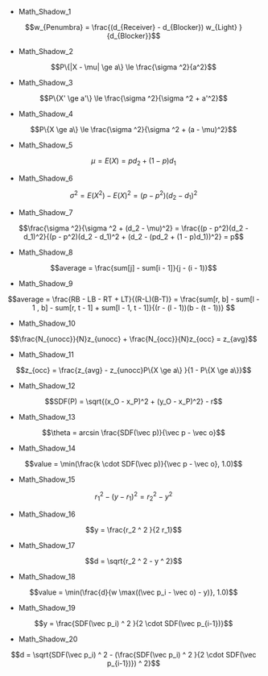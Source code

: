 - Math_Shadow_1
```math
w_{Penumbra} = \frac{(d_{Receiver} - d_{Blocker}) w_{Light} }{d_{Blocker}}
```

- Math_Shadow_2
```math
P\{|X - \mu| \ge a\} \le \frac{\sigma ^2}{a^2}
```

- Math_Shadow_3
```math
P\{X' \ge a'\} \le \frac{\sigma ^2}{\sigma ^2 + a'^2}
```

- Math_Shadow_4
```math
P\{X \ge a\} \le \frac{\sigma ^2}{\sigma ^2 + (a - \mu)^2}
```

- Math_Shadow_5
```math
\mu = E(X) = pd_2 + (1 - p)d_1
```

- Math_Shadow_6
```math
\sigma ^ 2 = E(X^2) - E(X)^2 = (p - p^2)(d_2 - d_1)^2
```

- Math_Shadow_7
```math
\frac{\sigma ^2}{\sigma ^2 + (d_2 - \mu)^2} = \frac{(p - p^2)(d_2 - d_1)^2}{(p - p^2)(d_2 - d_1)^2 + (d_2 - (pd_2 + (1 - p)d_1))^2} = p
```

- Math_Shadow_8
```math
average = \frac{sum[j] - sum[i - 1]}{j - (i - 1)}
```

- Math_Shadow_9
```math
average = \frac{RB - LB - RT + LT}{(R-L)(B-T)} =  \frac{sum[r, b] - sum[l - 1 , b] - sum[r, t - 1] + sum[l - 1, t - 1]}{(r - (l - 1))(b - (t - 1))} 
```

- Math_Shadow_10
```math
\frac{N_{unocc}}{N}z_{unocc} + \frac{N_{occ}}{N}z_{occ} = z_{avg}
```

- Math_Shadow_11
```math
z_{occ} = \frac{z_{avg} - z_{unocc}P\{X \ge a\} }{1 - P\{X \ge a\}}
```

- Math_Shadow_12
```math
SDF(P) = \sqrt{(x_O - x_P)^2 + (y_O - x_P)^2} - r
```

- Math_Shadow_13
```math
\theta = arcsin \frac{SDF(\vec p)}{\vec p - \vec o}
```

- Math_Shadow_14
```math
value = \min(\frac{k \cdot SDF(\vec p)}{\vec p - \vec o}, 1.0)
```

- Math_Shadow_15
```math
r_1 ^ 2 - (y - r_1) ^ 2 = r_2 ^ 2 - y ^ 2
```

- Math_Shadow_16
```math
y = \frac{r_2 ^ 2 }{2 r_1}
```

- Math_Shadow_17
```math
d = \sqrt{r_2 ^ 2 - y ^ 2}
```

- Math_Shadow_18
```math
value = \min(\frac{d}{w \max((\vec p_i - \vec o) - y)}, 1.0)
```

- Math_Shadow_19
```math
y = \frac{SDF(\vec p_i) ^ 2 }{2 \cdot SDF(\vec p_{i-1})}
```

- Math_Shadow_20
```math
d = \sqrt{SDF(\vec p_i) ^ 2 - (\frac{SDF(\vec p_i) ^ 2 }{2 \cdot SDF(\vec p_{i-1})}) ^ 2}
```
